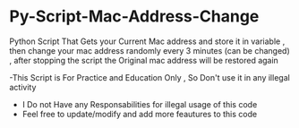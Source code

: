 # Py-Script-Mac-Address-Change
Python Script That Gets your Current Mac address and store it in variable , then change your mac address randomly every 3 minutes (can be changed) , after stopping the script the Original mac address will be restored again 

-This Script is For Practice and Education Only , So Don't use it in any illegal activity 
- I Do not Have any Responsabilities for illegal usage of this code
- Feel free to update/modify and add more feautures to this code
